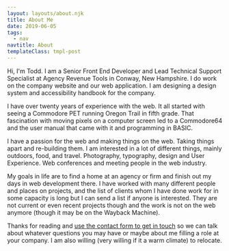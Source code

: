```yaml
---
layout: layouts/about.njk
title: About Me
date: 2019-06-05
tags:
  - nav
navtitle: About
templateClass: tmpl-post
---
```


Hi, I'm Todd. I am a Senior Front End Developer and Lead Technical Support Specialist at Agency Revenue Tools in Conway, New Hampshire. I do work on the company website and our web application. I am designing a design system and accessibility handbook for the company.

I have over twenty years of experience with the web. It all started with seeing a Commodore PET running Oregon Trail in fifth grade. That fascination with moving pixels on a computer screen led to a Commodore64 and the user manual that came with it and programming in BASIC.

I have a passion for the web and making things on the web. Taking things apart and re-building them. I am interested in a lot of different things, mainly outdoors, food, and travel. Photography, typography, design and User Experience. Web conferences and meeting people in the web industry.

My goals in life are to find a home at an agency or firm and finish out my days in web development there. I have worked with many different people and places on projects, and the list of clients whom I have done work for in some capacity is long but I can send a list if anyone is interested. They are not current or even recent projects though and the work is not on the web anymore (though it may be on the Wayback Machine).

Thanks for reading and <a href="{{ '/' | url }}/contact">use the contact form to get in touch</a> so we can talk about whatever questions you may have or maybe about me filling a role at your company. I am also willing (very willing if it a warm climate) to relocate.
